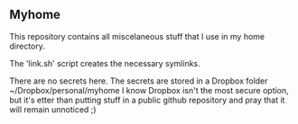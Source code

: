 ## Myhome

This repository contains all miscelaneous stuff that I use in my home
directory.

The 'link.sh' script creates the necessary symlinks.

There are no secrets here.
The secrets are stored in a Dropbox folder ~/Dropbox/personal/myhome
I know Dropbox isn't the most secure option, but it's etter than putting stuff in
a public github repository and pray that it will remain unnoticed ;)
